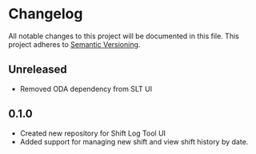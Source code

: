 Changelog
===========

All notable changes to this project will be documented in this file.
This project adheres to [Semantic Versioning](http://semver.org/).


Unreleased
-----------
- Removed ODA dependency from SLT UI

0.1.0
------

- Created new repository for Shift Log Tool UI
- Added support for managing new shift and view shift history by date.
